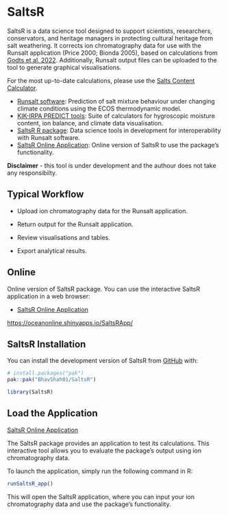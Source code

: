 
<!-- README.md is generated from README.Rmd. Please edit that file -->

# SaltsR

<!-- badges: start -->

<!-- badges: end -->

SaltsR is a data science tool designed to support scientists,
researchers, conservators, and heritage managers in protecting cultural
heritage from salt weathering. It corrects ion chromatography data for
use with the Runsalt application (Price 2000; Bionda 2005), based on
calculations from [Godts et
al. 2022](https://www.nature.com/articles/s41597-022-01445-9).
Additionally, Runsalt output files can be uploaded to the tool to
generate graphical visualisations.

For the most up-to-date calculations, please use the [Salts Content
Calculator](https://predict.kikirpa.be/index.php/tools/moisture-and-salt-sample-data-analysis-tool/).

- [Runsalt software](http://science.sdf-eu.org/runsalt/): Prediction of
  salt mixture behaviour under changing climate conditions using the
  ECOS thermodynamic model.
- [KIK-IRPA PREDICT tools](https://predict.kikirpa.be/index.php/tools/):
  Suite of calculators for hygroscopic moisture content, ion balance,
  and climate data visualisation.
- [SaltsR R package](https://bhavshah01.github.io/SaltsR/): Data science
  tools in development for interoperability with Runsalt software.
- [SaltsR Online
  Application](https://oceanonline.shinyapps.io/SaltsRApp/): Online
  version of SaltsR to use the package’s functionality.

**Disclaimer** - this tool is under development and the authour does not
take any responsibilty.

## Typical Workflow

- Upload ion chromatography data for the Runsalt application.

- Return output for the Runsalt application.

- Review visualisations and tables.

- Export analytical results.

## Online

Online version of SaltsR package. You can use the interactive SaltsR
application in a web browser:

- [SaltsR Online
  Application](https://oceanonline.shinyapps.io/SaltsRApp/)

<https://oceanonline.shinyapps.io/SaltsRApp/>

## SaltsR Installation

You can install the development version of SaltsR from
[GitHub](https://github.com/) with:

``` r
# install.packages("pak")
pak::pak("BhavShah01/SaltsR")
```

``` r
library(SaltsR)
```

## Load the Application

[SaltsR Online Application](https://oceanonline.shinyapps.io/SaltsRApp/)

The SaltsR package provides an application to test its calculations.
This interactive tool allows you to evaluate the package’s output using
ion chromatography data.

To launch the application, simply run the following command in R:

``` r
runSaltsR_app()
```

This will open the SaltsR application, where you can input your ion
chromatography data and use the package’s functionality.
